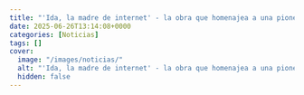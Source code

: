 ```yaml
---
title: "'Ida, la madre de internet' - la obra que homenajea a una pionera uruguaya"
date: 2025-06-26T13:14:08+0000
categories: [Noticias]
tags: []
cover:
  image: "/images/noticias/"
  alt: "'Ida, la madre de internet' - la obra que homenajea a una pionera uruguaya"
  hidden: false
---
```




